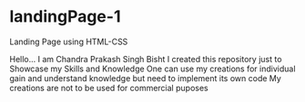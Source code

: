 # landingPage-1
Landing Page using HTML-CSS

Hello...
I am Chandra Prakash Singh Bisht
I created this repository just to Showcase my Skills and Knowledge
One can use my creations for individual gain and understand knowledge but need to implement its own code
My creations are not to be used for commercial puposes
